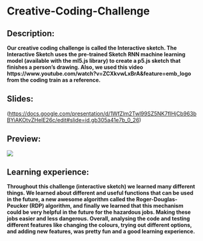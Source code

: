 # Creative-Coding-Challenge 

## __Description:__
<p><b>Our creative coding challenge is called the Interactive sketch. The Interactive Sketch uses the pre-trained Sketch RNN machine learning model (available with the ml5.js library) to create a p5.js sketch that finishes a person’s drawing. Also, we used this video https://www.youtube.com/watch?v=ZCXkvwLxBrA&amp;feature=emb_logo from the coding train as a reference.</b></p>

## __Slides:__
(https://docs.google.com/presentation/d/1WfZlm2Twl99SZ5NK7fIHjCb963bBYiAKOtvZHelE26c/edit#slide=id.gb305a41e7b_0_26)

## __Preview:__
<img src = "https://magenta.tensorflow.org/assets/sketch_rnn_demo/img/sketch_garden.gif">

## __Learning experience:__
<p><b>Throughout this challenge (interactive sketch) we learned many different things. We learned about different and useful functions that can be used in the future, a new awesome algorithm called the Roger-Douglas-Peucker (RDP) algorithm, and finally we learned that this mechanism could be very helpful in the future for the hazardous jobs. Making these jobs easier and less dangerous. Overall, analysing the code and testing different features like changing the colours, trying out different options, and adding new features, was pretty fun and a good learning experience. 
</b></p>
